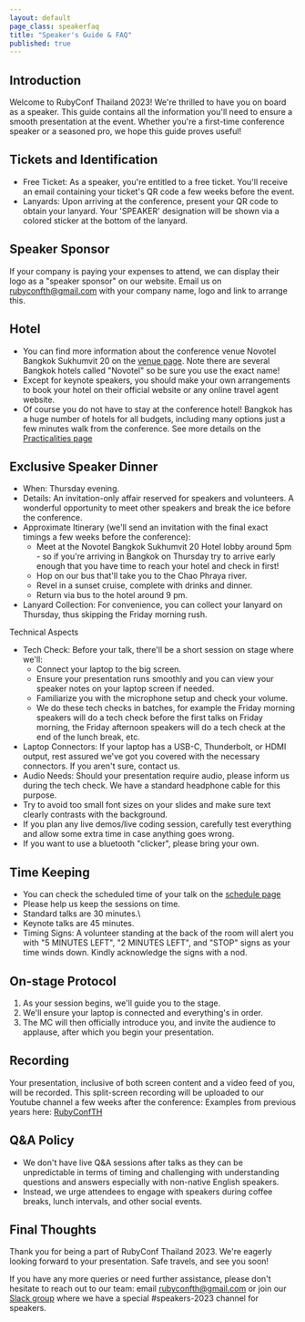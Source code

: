 ```yaml
---
layout: default
page_class: speakerfaq
title: "Speaker's Guide & FAQ"
published: true
---
```


## Introduction 

Welcome to RubyConf Thailand 2023! We're thrilled to have you on board as a speaker. This guide contains all the information you'll need to ensure a smooth presentation at the event. Whether you're a first-time conference speaker or a seasoned pro, we hope this guide proves useful!

## Tickets and Identification

-  Free Ticket: As a speaker, you're entitled to a free ticket. You'll receive an email containing your ticket's QR code a few weeks before the event.
- Lanyards: Upon arriving at the conference, present your QR code to obtain your lanyard. Your 'SPEAKER' designation will be shown via a colored sticker at the bottom of the lanyard.

## Speaker Sponsor

If your company is paying your expenses to attend, we can display their logo as a "speaker sponsor" on our website. Email us on <rubyconfth@gmail.com> with your company name, logo and link to arrange this.

## Hotel

- You can find more information about the conference venue Novotel Bangkok Sukhumvit 20 on the [venue page](https://rubyconfth.com/venue/). Note there are several Bangkok hotels called "Novotel" so be sure you use the exact name!
- Except for keynote speakers, you should make your own arrangements to book your hotel on their official website or any online travel agent website. 
-   Of course you do not have to stay at the conference hotel! Bangkok has a huge number of hotels for all budgets, including many options just a few minutes walk from the conference. See more details on the [Practicalities page](https://rubyconfth.com/practicalities/)

## Exclusive Speaker Dinner
-   When: Thursday evening.
-   Details: An invitation-only affair reserved for speakers and volunteers. A wonderful opportunity to meet other speakers and break the ice before the conference.
-   Approximate Itinerary (we'll send an invitation with the final exact timings a few weeks before the conference):
    -   Meet at the Novotel Bangkok Sukhumvit 20 Hotel lobby around 5pm - so if you're arriving in Bangkok on Thursday try to arrive early enough that you have time to reach your hotel and check in first!
    -   Hop on our bus that'll take you to the Chao Phraya river.
    -   Revel in a sunset cruise, complete with drinks and dinner.
    -   Return via bus to the hotel around 9 pm.
-   Lanyard Collection: For convenience, you can collect your lanyard on Thursday, thus skipping the Friday morning rush.

Technical Aspects

-   Tech Check: Before your talk, there'll be a short session on stage where we'll:
    -   Connect your laptop to the big screen.
    -   Ensure your presentation runs smoothly and you can view your speaker notes on your laptop screen if needed.
    -   Familiarize you with the microphone setup and check your volume.
    -   We do these tech checks in batches, for example the Friday morning speakers will do a tech check before the first talks on Friday morning, the Friday afternoon speakers will do a tech check at the end of the lunch break, etc.
-   Laptop Connectors: If your laptop has a USB-C, Thunderbolt, or HDMI output, rest assured we've got you covered with the necessary connectors. If you aren't sure, contact us.
-   Audio Needs: Should your presentation require audio, please inform us during the tech check. We have a standard headphone cable for this purpose.
-   Try to avoid too small font sizes on your slides and make sure text clearly contrasts with the background.
-   If you plan any live demos/live coding session, carefully test everything and allow some extra time in case anything goes wrong.
-   If you want to use a bluetooth "clicker", please bring your own.

## Time Keeping

-   You can check the scheduled time of your talk on the [schedule page](https://rubyconfth.com/schedule/)
-   Please help us keep the sessions on time.
-   Standard talks are 30 minutes.\
-   Keynote talks are 45 minutes.
-   Timing Signs: A volunteer standing at the back of the room will alert you with "5 MINUTES LEFT", "2 MINUTES LEFT", and "STOP" signs as your time winds down. Kindly acknowledge the signs with a nod.

## On-stage Protocol

1.  As your session begins, we'll guide you to the stage.
2.  We'll ensure your laptop is connected and everything's in order.
3.  The MC will then officially introduce you, and invite the audience to applause, after which you begin your presentation.

## Recording

Your presentation, inclusive of both screen content and a video feed of you, will be recorded. This split-screen recording will be uploaded to our Youtube channel a few weeks after the conference: Examples from previous years here: [RubyConfTH](https://youtube.com/@rubyconfth)

## Q&A Policy

-   We don't have live Q&A sessions after talks as they can be unpredictable in terms of timing and challenging with understanding questions and answers especially with non-native English speakers.
-   Instead, we urge attendees to engage with speakers during coffee breaks, lunch intervals, and other social events.

## Final Thoughts

Thank you for being a part of RubyConf Thailand 2023. We're eagerly looking forward to your presentation. Safe travels, and see you soon!

If you have any more queries or need further assistance, please don't hesitate to reach out to our team: email <rubyconfth@gmail.com> or join our [Slack group](https://join.slack.com/t/rubyconfth/shared_invite/zt-929bw4xs-cpQPPIFeQznm9lMZN1tjlA) where we have a special #speakers-2023 channel for speakers.
